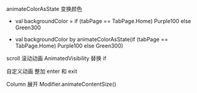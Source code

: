 
animateColorAsState 变换颜色
- val backgroundColor = if (tabPage == TabPage.Home) Purple100 else Green300
+ val backgroundColor by animateColorAsState(if (tabPage == TabPage.Home) Purple100 else Green300)

scroll 滚动动画
AnimatedVisibility 替换 if

自定义动画
整加 enter 和 exit

Column 展开
Modifier.animateContentSize()



